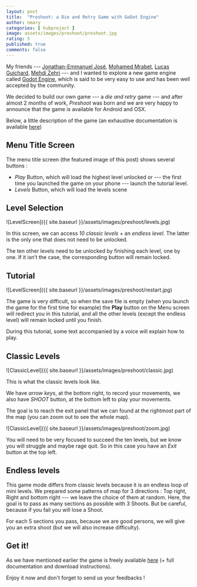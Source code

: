 ```yaml
---
layout: post
title:  "Preshoot: a Die and Retry Game with GoDot Engine"
author: nmary
categories: [ hubproject ]
image: assets/images/preshoot/preshoot.jpg
rating: 5
published: true
comments: false
---
```


My friends --- [Jonathan-Emmanuel José][7], [Mohamed Mrabet][8], [Lucas Guichard][6], [Mehdi Zehri][5] --- and I wanted to explore a new game engine called [Godot Engine][1], which is said to be very easy to use and has been well accepted by the community.

We decided to build our own game --- a *die and retry* game --- and after almost 2 months of work, *Preshoot* was born and we are very happy to announce that the game is available for Android and OSX. 

Below, a little description of the game (an exhaustive documentation is available [here][2])

## Menu Title Screen

The menu title screen (the featured image of this post) shows several buttons :
- *Play* Button, which will load the highest level unlocked or --- the first time you launched the game on your phone --- launch the tutorial level.
- *Levels* Button, which will load the levels scene

## Level Selection

![LevelScreen]({{ site.baseurl }}/assets/images/preshoot/levels.jpg)

In this screen, we can access *10 classic levels* + an
*endless level*. The latter is the only one that does not need to
be unlocked.

The ten other levels need to be unlocked by finishing each
level, one by one. If it isn’t the case, the corresponding button will remain locked.

## Tutorial

![LevelScreen]({{ site.baseurl }}/assets/images/preshoot/restart.jpg)

The game is very difficult, so when the save file is
empty (when you launch the game for the first time for
example) the **Play** button on the Menu screen will
redirect you in this tutorial, and all the other levels
(except the endless level) will remain locked until you finish.

During this tutorial, some text accompanied by a voice
will explain how to play.

## Classic Levels

![ClassicLevel]({{ site.baseurl }}/assets/images/preshoot/classic.jpg)

This is what the classic levels look like.

We have *arrow keys*, at the bottom right, to record
your movements, we also have *SHOOT* button, at the
bottom left to play your movements.

The goal is to reach the exit panel
that we can found at the rightmost part of the map (you can zoom out to see the whole map).

![ClassicLevel]({{ site.baseurl }}/assets/images/preshoot/zoom.jpg)

You will need to be very focused to succeed the ten
levels, but we know you will struggle and maybe rage
quit. So in this case you have an *Exit* button at the top
left.

## Endless levels

This game mode differs from classic levels because it is
an endless loop of mini levels. We prepared some
patterns of map for 3 directions : Top right, Right and
bottom right --- we leave the choice of them at random.
Here, the goal is to pass as many sections as possible
with 3 Shoots. But be careful, because if you fail
you will lose a Shoot.

For each 5 sections you pass, because we are good persons, we will
give you an extra shoot (but we will also increase
difficulty).

## Get it!

As we have mentioned earlier the game is freely available [here][3] (+ full documentation and download instructions).

Enjoy it now and don't forget to send us your feedbacks !

[1]: https://godotengine.org/
[2]: https://github.com/Epitech-Lyon/PreShoot/blob/master/Documentation/PreShoot%20Documentation.pdf
[3]: https://github.com/Epitech-Lyon/PreShoot
[4]: mailto:nicolas.mary@epitech.eu
[5]: mailto:medhi.zehri@epitech.eu
[6]: mailto:lucas.guichard@epitech.eu
[7]: mailto:mohamet.mrabet@epitech.eu
[8]: jonathan-emmanuel.jose@epitech.eu